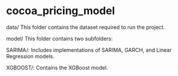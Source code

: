 # cocoa_pricing_model

data/
This folder contains the dataset required to run the project.

model/
This folder contains two subfolders:

SARIMA/: Includes implementations of SARIMA, GARCH, and Linear Regression models.

XGBOOST/: Contains the XGBoost model.
